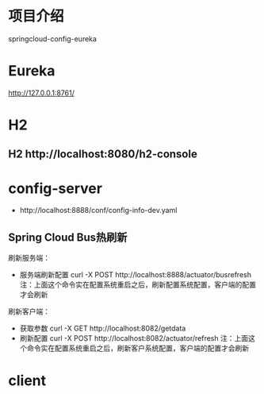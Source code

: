 # 项目介绍
springcloud-config-eureka



# Eureka
http://127.0.0.1:8761/



# H2

## H2 http://localhost:8080/h2-console



# config-server
- http://localhost:8888/conf/config-info-dev.yaml


##  Spring Cloud Bus热刷新

刷新服务端：
- 服务端刷新配置 curl -X POST http://localhost:8888/actuator/busrefresh
注：上面这个命令实在配置系统重启之后，刷新配置系统配置，客户端的配置才会刷新


刷新客户端：
- 获取参数 curl -X GET http://localhost:8082/getdata
- 刷新配置 curl -X POST  http://localhost:8082/actuator/refresh
注：上面这个命令实在配置系统重启之后，刷新客户系统配置，客户端的配置才会刷新



# client




